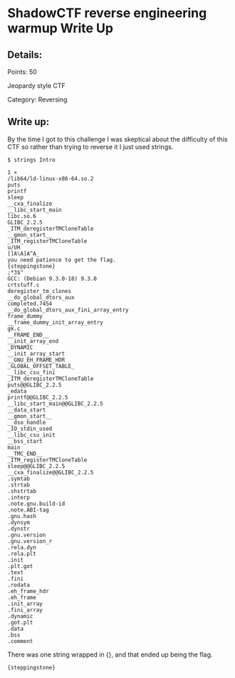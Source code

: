 # ShadowCTF reverse engineering warmup Write Up

## Details:
Points: 50

Jeopardy style CTF

Category: Reversing

## Write up:

By the time I got to this challenge I was skeptical about the difficulty of this CTF so rather than trying to reverse it I just used strings.

```
$ strings Intro                                                                          

1 ⨯
/lib64/ld-linux-x86-64.so.2
puts
printf
sleep
__cxa_finalize
__libc_start_main
libc.so.6
GLIBC_2.2.5
_ITM_deregisterTMCloneTable
__gmon_start__
_ITM_registerTMCloneTable
u/UH
[]A\A]A^A_
you need patience to get the flag.
{steppingstone}
;*3$"
GCC: (Debian 9.3.0-18) 9.3.0
crtstuff.c
deregister_tm_clones
__do_global_dtors_aux
completed.7454
__do_global_dtors_aux_fini_array_entry
frame_dummy
__frame_dummy_init_array_entry
gk.c
__FRAME_END__
__init_array_end
_DYNAMIC
__init_array_start
__GNU_EH_FRAME_HDR
_GLOBAL_OFFSET_TABLE_
__libc_csu_fini
_ITM_deregisterTMCloneTable
puts@@GLIBC_2.2.5
_edata
printf@@GLIBC_2.2.5
__libc_start_main@@GLIBC_2.2.5
__data_start
__gmon_start__
__dso_handle
_IO_stdin_used
__libc_csu_init
__bss_start
main
__TMC_END__
_ITM_registerTMCloneTable
sleep@@GLIBC_2.2.5
__cxa_finalize@@GLIBC_2.2.5
.symtab
.strtab
.shstrtab
.interp
.note.gnu.build-id
.note.ABI-tag
.gnu.hash
.dynsym
.dynstr
.gnu.version
.gnu.version_r
.rela.dyn
.rela.plt
.init
.plt.got
.text
.fini
.rodata
.eh_frame_hdr
.eh_frame
.init_array
.fini_array
.dynamic
.got.plt
.data
.bss
.comment
```

There was one string wrapped in {}, and that ended up being the flag.

```
{steppingstone}
```